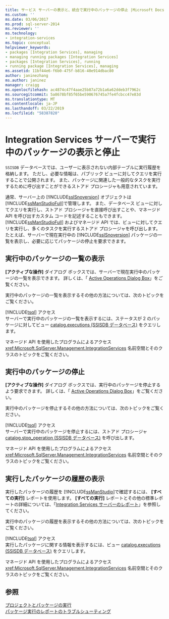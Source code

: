 ```yaml
---
title: サービス サーバーの表示と、統合で実行中のパッケージの停止 |Microsoft Docs
ms.custom: ''
ms.date: 03/06/2017
ms.prod: sql-server-2014
ms.reviewer: ''
ms.technology:
- integration-services
ms.topic: conceptual
helpviewer_keywords:
- packages [Integration Services], managing
- managing running packages [Integration Services]
- packages [Integration Services], running
- running package [Integration Services], managing
ms.assetid: 11bf44e6-f6b0-475f-b816-40e914dbac80
author: janinezhang
ms.author: janinez
manager: craigg
ms.openlocfilehash: ac4874c47f4aae25b87a72b1a6a62ddeb3f7962c
ms.sourcegitcommit: 5a8678bf85f65be590676745a7fe4fcbcc47e83d
ms.translationtype: MT
ms.contentlocale: ja-JP
ms.lasthandoff: 03/22/2019
ms.locfileid: "58387820"
---
```

# <a name="viewing-and-stopping-packages-running-on-the-integration-services-server"></a>Integration Services サーバーで実行中のパッケージの表示と停止
  `SSISDB` データベースでは、ユーザーに表示されない内部テーブルに実行履歴を格納します。 ただし、必要な情報は、パブリック ビューに対してクエリを実行することで公開されます。 また、パッケージに関連した一般的なタスクを実行するために呼び出すことができるストアド プロシージャも用意されています。  
  
 通常、サーバー上の [!INCLUDE[ssISnoversion](../includes/ssisnoversion-md.md)] オブジェクトは [!INCLUDE[ssManStudioFull](../includes/ssmanstudiofull-md.md)]で管理します。 また、データベース ビューに対してクエリを実行し、ストアド プロシージャを直接呼び出すことや、マネージド API を呼び出すカスタム コードを記述することもできます。 [!INCLUDE[ssManStudioFull](../includes/ssmanstudiofull-md.md)] およびマネージド API では、ビューに対してクエリを実行し、多くのタスクを実行するストアド プロシージャを呼び出します。 たとえば、サーバーで現在実行中の [!INCLUDE[ssISnoversion](../includes/ssisnoversion-md.md)] パッケージの一覧を表示し、必要に応じてパッケージの停止を要求できます。  
  
## <a name="viewing-the-list-of-running-packages"></a>実行中のパッケージの一覧の表示  
 **[アクティブな操作]** ダイアログ ボックスでは、サーバーで現在実行中のパッケージの一覧を表示できます。 詳しくは、「 [Active Operations Dialog Box](../../2014/integration-services/active-operations-dialog-box.md)」をご覧ください。  
  
 実行中のパッケージの一覧を表示するその他の方法については、次のトピックをご覧ください。  
  
 [!INCLUDE[tsql](../includes/tsql-md.md)] アクセス  
 サーバーで実行中のパッケージの一覧を表示するには、ステータスが 2 のパッケージに対してビュー [catalog.executions (SSISDB データベース)](/sql/integration-services/system-views/catalog-executions-ssisdb-database) をクエリします。  
  
 マネージド API を使用したプログラムによるアクセス  
 <xref:Microsoft.SqlServer.Management.IntegrationServices> 名前空間とそのクラスのトピックをご覧ください。  
  
## <a name="stopping-a-running-package"></a>実行中のパッケージの停止  
 **[アクティブな操作]** ダイアログ ボックスでは、実行中のパッケージを停止するよう要求できます。 詳しくは、「 [Active Operations Dialog Box](../../2014/integration-services/active-operations-dialog-box.md)」をご覧ください。  
  
 実行中のパッケージを停止するその他の方法については、次のトピックをご覧ください。  
  
 [!INCLUDE[tsql](../includes/tsql-md.md)] アクセス  
 サーバーで実行中のパッケージを停止するには、ストアド プロシージャ [catalog.stop_operation (SSISDB データベース)](/sql/integration-services/system-stored-procedures/catalog-stop-operation-ssisdb-database) を呼び出します。  
  
 マネージド API を使用したプログラムによるアクセス  
 <xref:Microsoft.SqlServer.Management.IntegrationServices> 名前空間とそのクラスのトピックをご覧ください。  
  
## <a name="viewing-the-history-of-packages-that-have-run"></a>実行したパッケージの履歴の表示  
 実行したパッケージの履歴を [!INCLUDE[ssManStudio](../includes/ssmanstudio-md.md)]で確認するには、 **[すべての実行]** レポートを使用します。 **[すべての実行]** レポートとその他の標準レポートの詳細については、「[Integration Services サーバーのレポート](../../2014/integration-services/reports-for-the-integration-services-server.md)」を参照してください。  
  
 実行中のパッケージの履歴を表示するその他の方法については、次のトピックをご覧ください。  
  
 [!INCLUDE[tsql](../includes/tsql-md.md)] アクセス  
 実行したパッケージに関する情報を表示するには、ビュー [catalog.executions (SSISDB データベース)](/sql/integration-services/system-views/catalog-executions-ssisdb-database) をクエリします。  
  
 マネージド API を使用したプログラムによるアクセス  
 <xref:Microsoft.SqlServer.Management.IntegrationServices> 名前空間とそのクラスのトピックをご覧ください。  
  
## <a name="see-also"></a>参照  
 [プロジェクトとパッケージの実行](packages/run-integration-services-ssis-packages.md)   
 [パッケージ実行のレポートのトラブルシューティング](troubleshooting/troubleshooting-reports-for-package-execution.md)  
  
  
